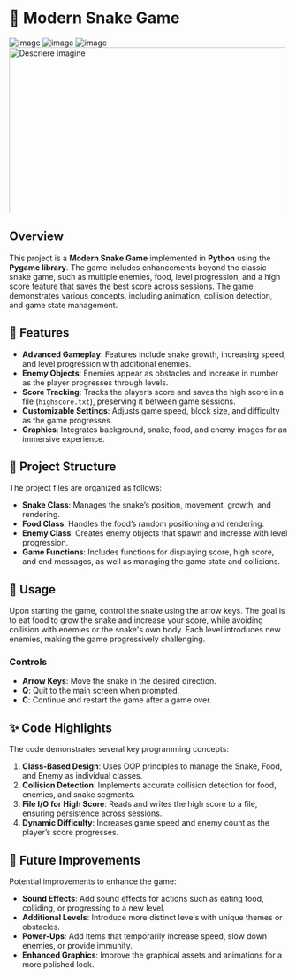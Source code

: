 # 🐍 Modern Snake Game

![image](https://github.com/user-attachments/assets/04c12211-6942-4606-b9f5-5674e40be111)
![image](https://github.com/user-attachments/assets/9addec0a-5dd5-4b1a-9a3f-0c694f1a036d)
![image](https://github.com/user-attachments/assets/549da0b6-becd-482b-a141-60572e5c2cbc)
<img src="![image](https://github.com/user-attachments/assets/549da0b6-becd-482b-a141-60572e5c2cbc)" alt="Descriere imagine" width="500" height="300">


## Overview

This project is a **Modern Snake Game** implemented in **Python** using the **Pygame library**. The game includes enhancements beyond the classic snake game, such as multiple enemies, food, level progression, and a high score feature that saves the best score across sessions. The game demonstrates various concepts, including animation, collision detection, and game state management.

## 🚀 Features

- **Advanced Gameplay**: Features include snake growth, increasing speed, and level progression with additional enemies.
- **Enemy Objects**: Enemies appear as obstacles and increase in number as the player progresses through levels.
- **Score Tracking**: Tracks the player’s score and saves the high score in a file (`highscore.txt`), preserving it between game sessions.
- **Customizable Settings**: Adjusts game speed, block size, and difficulty as the game progresses.
- **Graphics**: Integrates background, snake, food, and enemy images for an immersive experience.

## 📂 Project Structure

The project files are organized as follows:

- **Snake Class**: Manages the snake’s position, movement, growth, and rendering.
- **Food Class**: Handles the food’s random positioning and rendering.
- **Enemy Class**: Creates enemy objects that spawn and increase with level progression.
- **Game Functions**: Includes functions for displaying score, high score, and end messages, as well as managing the game state and collisions.

## 📝 Usage

Upon starting the game, control the snake using the arrow keys. The goal is to eat food to grow the snake and increase your score, while avoiding collision with enemies or the snake's own body. Each level introduces new enemies, making the game progressively challenging.

### Controls

- **Arrow Keys**: Move the snake in the desired direction.
- **Q**: Quit to the main screen when prompted.
- **C**: Continue and restart the game after a game over.

## ✨ Code Highlights

The code demonstrates several key programming concepts:

1. **Class-Based Design**: Uses OOP principles to manage the Snake, Food, and Enemy as individual classes.
2. **Collision Detection**: Implements accurate collision detection for food, enemies, and snake segments.
3. **File I/O for High Score**: Reads and writes the high score to a file, ensuring persistence across sessions.
4. **Dynamic Difficulty**: Increases game speed and enemy count as the player’s score progresses.

## 🔧 Future Improvements

Potential improvements to enhance the game:

- **Sound Effects**: Add sound effects for actions such as eating food, colliding, or progressing to a new level.
- **Additional Levels**: Introduce more distinct levels with unique themes or obstacles.
- **Power-Ups**: Add items that temporarily increase speed, slow down enemies, or provide immunity.
- **Enhanced Graphics**: Improve the graphical assets and animations for a more polished look.
